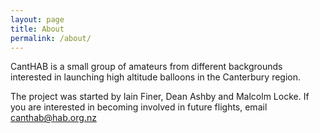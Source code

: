 ```yaml
---
layout: page
title: About
permalink: /about/
---
```


CantHAB is a small group of amateurs from different backgrounds interested
in launching high altitude balloons in the Canterbury region.

The project was started by Iain Finer, Dean Ashby and Malcolm Locke.  If
you are interested in becoming involved in future flights, email
[canthab@hab.org.nz](mailto:canthab@hab.org.nz)
